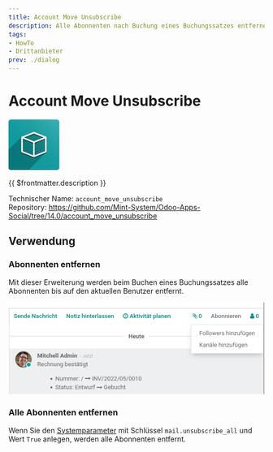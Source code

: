 ```yaml
---
title: Account Move Unsubscribe
description: Alle Abonnenten nach Buchung eines Buchungssatzes entfernen.
tags:
- HowTo
- Drittanbieter
prev: ./dialog
---
```

# Account Move Unsubscribe
![icon_oms_box](attachments/icon_oms_box.png)

{{ $frontmatter.description }}
 
Technischer Name: `account_move_unsubscribe`\
Repository: <https://github.com/Mint-System/Odoo-Apps-Social/tree/14.0/account_move_unsubscribe>

## Verwendung

### Abonnenten entfernen

Mit dieser Erweiterung werden beim Buchen eines Buchungssatzes alle Abonnenten bis auf den aktuellen Benutzer entfernt.

![](attachments/Account%20Move%20Unsubscribe.png)

### Alle Abonnenten entfernen

Wenn Sie den [Systemparameter](Development.md#Systemparameter%20anlegen) mit Schlüssel `mail.unsubscribe_all` und Wert `True` anlegen, werden alle Abonnenten entfernt.